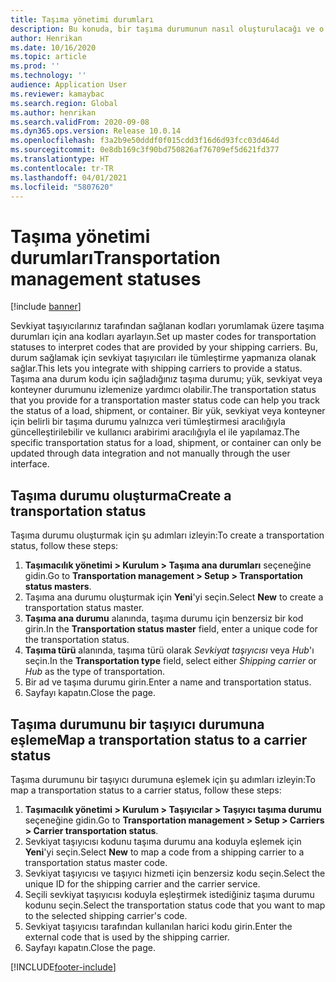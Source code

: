 ```yaml
---
title: Taşıma yönetimi durumları
description: Bu konuda, bir taşıma durumunun nasıl oluşturulacağı ve o durumun bir taşıyıcı durumuna nasıl eşleneceği açıklanmaktadır.
author: Henrikan
ms.date: 10/16/2020
ms.topic: article
ms.prod: ''
ms.technology: ''
audience: Application User
ms.reviewer: kamaybac
ms.search.region: Global
ms.author: henrikan
ms.search.validFrom: 2020-09-08
ms.dyn365.ops.version: Release 10.0.14
ms.openlocfilehash: f3a2b9e50dddf0f015cdd3f16d6d93fcc03d464d
ms.sourcegitcommit: 0e8db169c3f90bd750826af76709ef5d621fd377
ms.translationtype: HT
ms.contentlocale: tr-TR
ms.lasthandoff: 04/01/2021
ms.locfileid: "5807620"
---
```

# <a name="transportation-management-statuses"></a><span data-ttu-id="f9f85-103">Taşıma yönetimi durumları</span><span class="sxs-lookup"><span data-stu-id="f9f85-103">Transportation management statuses</span></span>

[!include [banner](../includes/banner.md)]

<span data-ttu-id="f9f85-104">Sevkiyat taşıyıcılarınız tarafından sağlanan kodları yorumlamak üzere taşıma durumları için ana kodları ayarlayın.</span><span class="sxs-lookup"><span data-stu-id="f9f85-104">Set up master codes for transportation statuses to interpret codes that are provided by your shipping carriers.</span></span> <span data-ttu-id="f9f85-105">Bu, durum sağlamak için sevkiyat taşıyıcıları ile tümleştirme yapmanıza olanak sağlar.</span><span class="sxs-lookup"><span data-stu-id="f9f85-105">This lets you integrate with shipping carriers to provide a status.</span></span> <span data-ttu-id="f9f85-106">Taşıma ana durum kodu için sağladığınız taşıma durumu; yük, sevkiyat veya konteyner durumunu izlemenize yardımcı olabilir.</span><span class="sxs-lookup"><span data-stu-id="f9f85-106">The transportation status that you provide for a transportation master status code can help you track the status of a load, shipment, or container.</span></span> <span data-ttu-id="f9f85-107">Bir yük, sevkiyat veya konteyner için belirli bir taşıma durumu yalnızca veri tümleştirmesi aracılığıyla güncelleştirilebilir ve kullanıcı arabirimi aracılığıyla el ile yapılamaz.</span><span class="sxs-lookup"><span data-stu-id="f9f85-107">The specific transportation status for a load, shipment, or container can only be updated through data integration and not manually through the user interface.</span></span>

## <a name="create-a-transportation-status"></a><span data-ttu-id="f9f85-108">Taşıma durumu oluşturma</span><span class="sxs-lookup"><span data-stu-id="f9f85-108">Create a transportation status</span></span>

<span data-ttu-id="f9f85-109">Taşıma durumu oluşturmak için şu adımları izleyin:</span><span class="sxs-lookup"><span data-stu-id="f9f85-109">To create a transportation status, follow these steps:</span></span>

1. <span data-ttu-id="f9f85-110">**Taşımacılık yönetimi \> Kurulum \> Taşıma ana durumları** seçeneğine gidin.</span><span class="sxs-lookup"><span data-stu-id="f9f85-110">Go to **Transportation management \> Setup \> Transportation status masters**.</span></span>
1. <span data-ttu-id="f9f85-111">Taşıma ana durumu oluşturmak için **Yeni**'yi seçin.</span><span class="sxs-lookup"><span data-stu-id="f9f85-111">Select **New** to create a transportation status master.</span></span>
1. <span data-ttu-id="f9f85-112">**Taşıma ana durumu** alanında, taşıma durumu için benzersiz bir kod girin.</span><span class="sxs-lookup"><span data-stu-id="f9f85-112">In the **Transportation status master** field, enter a unique code for the transportation status.</span></span>
1. <span data-ttu-id="f9f85-113">**Taşıma türü** alanında, taşıma türü olarak *Sevkiyat taşıyıcısı* veya *Hub*'ı seçin.</span><span class="sxs-lookup"><span data-stu-id="f9f85-113">In the **Transportation type** field, select either *Shipping carrier* or *Hub* as the type of transportation.</span></span>
1. <span data-ttu-id="f9f85-114">Bir ad ve taşıma durumu girin.</span><span class="sxs-lookup"><span data-stu-id="f9f85-114">Enter a name and transportation status.</span></span>
1. <span data-ttu-id="f9f85-115">Sayfayı kapatın.</span><span class="sxs-lookup"><span data-stu-id="f9f85-115">Close the page.</span></span>

## <a name="map-a-transportation-status-to-a-carrier-status"></a><span data-ttu-id="f9f85-116">Taşıma durumunu bir taşıyıcı durumuna eşleme</span><span class="sxs-lookup"><span data-stu-id="f9f85-116">Map a transportation status to a carrier status</span></span>

<span data-ttu-id="f9f85-117">Taşıma durumunu bir taşıyıcı durumuna eşlemek için şu adımları izleyin:</span><span class="sxs-lookup"><span data-stu-id="f9f85-117">To map a transportation status to a carrier status, follow these steps:</span></span>

1. <span data-ttu-id="f9f85-118">**Taşımacılık yönetimi \> Kurulum \> Taşıyıcılar \> Taşıyıcı taşıma durumu** seçeneğine gidin.</span><span class="sxs-lookup"><span data-stu-id="f9f85-118">Go to **Transportation management \> Setup \> Carriers \> Carrier transportation status**.</span></span>
1. <span data-ttu-id="f9f85-119">Sevkiyat taşıyıcısı kodunu taşıma durumu ana koduyla eşlemek için **Yeni**'yi seçin.</span><span class="sxs-lookup"><span data-stu-id="f9f85-119">Select **New** to map a code from a shipping carrier to a transportation status master code.</span></span>
1. <span data-ttu-id="f9f85-120">Sevkiyat taşıyıcısı ve taşıyıcı hizmeti için benzersiz kodu seçin.</span><span class="sxs-lookup"><span data-stu-id="f9f85-120">Select the unique ID for the shipping carrier and the carrier service.</span></span>
1. <span data-ttu-id="f9f85-121">Seçili sevkiyat taşıyıcısı koduyla eşleştirmek istediğiniz taşıma durumu kodunu seçin.</span><span class="sxs-lookup"><span data-stu-id="f9f85-121">Select the transportation status code that you want to map to the selected shipping carrier's code.</span></span>
1. <span data-ttu-id="f9f85-122">Sevkiyat taşıyıcısı tarafından kullanılan harici kodu girin.</span><span class="sxs-lookup"><span data-stu-id="f9f85-122">Enter the external code that is used by the shipping carrier.</span></span>
1. <span data-ttu-id="f9f85-123">Sayfayı kapatın.</span><span class="sxs-lookup"><span data-stu-id="f9f85-123">Close the page.</span></span>


[!INCLUDE[footer-include](../../includes/footer-banner.md)]